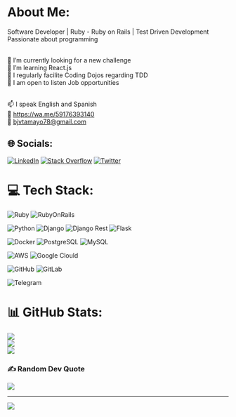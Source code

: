 # About Me:

Software Developer |  Ruby - Ruby on Rails | Test Driven Development 
Passionate about programming

<br>
🔭 I’m currently looking for a new challenge<br>
🌱 I’m learning React.js<br>
📝 I regularly facilite Coding Dojos regarding TDD<br>
💬 I am open to listen Job opportunities<br><br>

📫 I speak English and Spanish <br>
💬 https://wa.me/59176393140 <br>
📩 bjvtamayo78@gmail.com <br>



## 🌐 Socials:
[![LinkedIn](https://img.shields.io/badge/LinkedIn-0077B5?style=for-the-badge&logo=linkedin&logoColor=white)](https://www.linkedin.com/in/bjvta/) [![Stack Overflow](https://img.shields.io/badge/Stack_Overflow-FE7A16?style=for-the-badge&logo=stack-overflow&logoColor=white)](https://stackoverflow.com/users/5290793/brandon-jason-valle-tamayo)  [![Twitter](https://img.shields.io/badge/Twitter-1DA1F2?style=for-the-badge&logo=twitter&logoColor=white)](https://twitter.com/bjvta)

# 💻 Tech Stack:
![Ruby](https://img.shields.io/badge/Ruby-CC342D?style=for-the-badge&logo=ruby&logoColor=white)
![RubyOnRails](https://img.shields.io/badge/Ruby_on_Rails-CC0000?style=for-the-badge&logo=ruby-on-rails&logoColor=white)

![Python](https://img.shields.io/badge/python-3670A0?style=for-the-badge&logo=python&logoColor=ffdd54)
![Django](https://img.shields.io/badge/Django-092E20?style=for-the-badge&logo=django&logoColor=green)
![Django Rest](https://img.shields.io/badge/django%20rest-ff1709?style=for-the-badge&logo=django&logoColor=white)
![Flask](https://img.shields.io/badge/Flask-000000?style=for-the-badge&logo=flask&logoColor=white)

![Docker](https://img.shields.io/badge/Docker-2CA5E0?style=for-the-badge&logo=docker&logoColor=white)
![PostgreSQL](https://img.shields.io/badge/PostgreSQL-316192?style=for-the-badge&logo=postgresql&logoColor=white)
![MySQL](https://img.shields.io/badge/mysql-%2300f.svg?style=for-the-badge&logo=mysql&logoColor=white)

![AWS](https://img.shields.io/badge/Amazon_AWS-FF9900?style=for-the-badge&logo=amazonaws&logoColor=white)
![Google Clould](https://img.shields.io/badge/Google_Cloud-4285F4?style=for-the-badge&logo=google-cloud&logoColor=white)

![GitHub](https://img.shields.io/badge/GitHub-100000?style=for-the-badge&logo=github&logoColor=white)
![GitLab](https://img.shields.io/badge/GitLab-330F63?style=for-the-badge&logo=gitlab&logoColor=white)

![Telegram](https://img.shields.io/badge/Telegram-2CA5E0?style=for-the-badge&logo=telegram&logoColor=white)
# 📊 GitHub Stats:
![](https://github-readme-stats-sigma-five.vercel.app/api?username=bjvta&theme=dark&hide_border=false&include_all_commits=true&count_private=true)<br/>
![](https://github-readme-streak-stats.herokuapp.com/?user=bjvta&theme=dark&hide_border=false)<br/>
![](https://github-readme-stats-sigma-five.vercel.app/api/top-langs/?username=bjvta&theme=dark&hide_border=false&include_all_commits=true&count_private=true&layout=compact)

### ✍️ Random Dev Quote
![](https://quotes-github-readme.vercel.app/api?type=horizontal&theme=radical)

---
[![](https://visitcount.itsvg.in/api?id=bjvta&label=Profile%20Views&pretty=true)](https://visitcount.itsvg.in)

